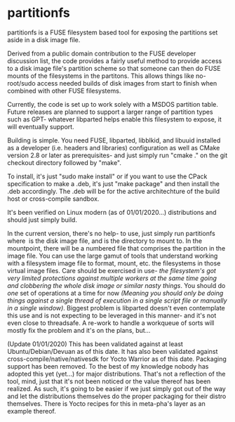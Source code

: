 partitionfs
===========

partitionfs is a FUSE filesystem based tool for exposing the partitions set aside in a disk image file.

Derived from a public domain contribution to the FUSE developer discussion list, the code provides a
fairly useful method to provide access to a disk image file's partition scheme so that someone can then
do FUSE mounts of the filesystems in the partitons.  This allows things like no-root/sudo access 
needed builds of disk images from start to finish when combined with other FUSE filesystems.  

Currently, the code is set up to work solely with a MSDOS partition table.  Future releases are planned
to support a larger range of partition types such as GPT- whatever libparted helps enable this filesystem
to expose, it will eventually support.

Building is simple.  You need FUSE, libparted, libblkid, and libuuid installed as a developer (i.e. 
headers and libraries) configuration as well as CMake version 2.8 or later as prerequisites- and just 
simply run "cmake ." on the git checkout directory followed by "make".

To install, it's just "sudo make install" or if you want to use the CPack specification to make a
.deb, it's just "make package" and then install the .deb accordingly.  The .deb will be for the 
active architechture of the build host or cross-compile sandbox.

It's been verified on Linux modern (as of 01/01/2020...) distributions and should just simply build.

In the current version, there's no help- to use, just simply run partitionfs <image file> <mountpoint>
where <image file> is the disk image file, and <mountpoint> is the directory to mount to.  In the 
mountpoint, there will be a numbered file that comprises the partition in the image file.  You can use
the large gamut of tools that understand working with a filesystem image file to format, mount, etc.
the filesystems in those virtual image files.  Care should be exercised in use- _the filesystem's got very 
limited protections against multiple workers at the same time going and clobbering the whole disk
image or similar nasty things_.  You should do _one_ set of operations at a time for now _(Meaning you 
should only be doing things against a single thread of execution in a single script file or manually 
in a single window)_.  Biggest problem is libparted doesn't even contemplate this use and is not 
expecting to be leveraged in this manner- and it's not even close to threadsafe.  A re-work to handle 
a workqueue of sorts will mostly fix the problem and it's on the plans, but...

(Update 01/01/2020) This has been validated against at least Ubuntu/Debian/Devuan as of this date.  It has also been validated against cross-compile/native/nativesdk for Yocto Warrior as of this date.  Packaging support has been removed.  To the best of my knowledge nobody has adopted this yet (yet...) for major distributions.  That's not a reflection of the tool, mind, just that it's not been noticed or the value thereof has been realized.  As such, it's going to be easier if we just simply got out of the way and let the distributions themselves do the proper packaging for their distro themselves.  There is Yocto recipes for this in meta-pha's layer as an example thereof. 
